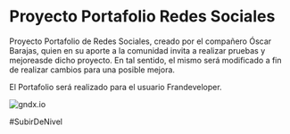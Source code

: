 # Proyecto Portafolio Redes Sociales

Proyecto Portafolio de Redes Sociales, creado por el compañero Óscar Barajas, quien en su aporte a la comunidad invita a realizar pruebas y mejoreasde dicho proyecto. En tal sentido, el mismo será modificado a fin de realizar cambios para una posible mejora.

El Portafolio será realizado para el usuario Frandeveloper.


![gndx.io](https://user-images.githubusercontent.com/10554486/181944426-ba1b32bf-0adf-44e5-b3b0-f99412932d78.png)

#SubirDeNivel
